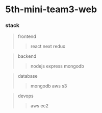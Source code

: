 # 5th-mini-team3-web

### stack
> frontend
>> react
>> next
>> redux

> backend
>> nodejs
>> express
>> mongodb

> database
>> mongodb
>> aws s3

> devops
>> aws ec2
